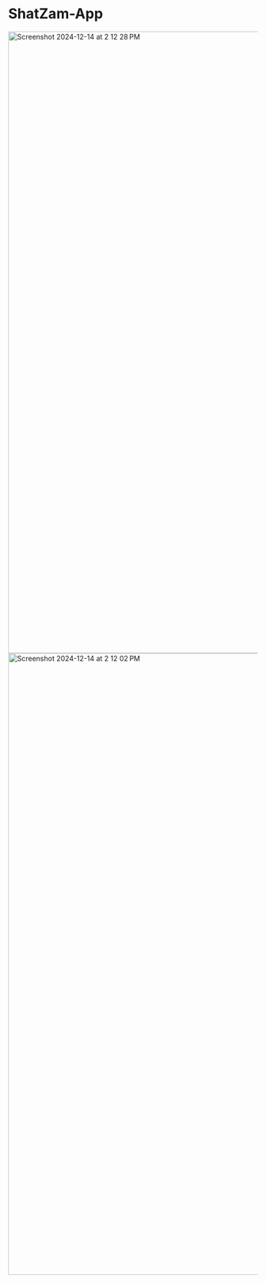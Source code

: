# ShatZam-App

<img width="1256" alt="Screenshot 2024-12-14 at 2 12 28 PM" src="https://github.com/user-attachments/assets/3ac29476-b80d-4dc9-9832-6ae4076c7d44" />

<img width="1256" alt="Screenshot 2024-12-14 at 2 12 02 PM" src="https://github.com/user-attachments/assets/ec95f2d2-b7a1-4793-ba23-b0cbe0be4ccc" />
